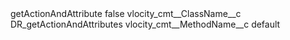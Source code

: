 <?xml version="1.0" encoding="UTF-8"?>
<CustomMetadata xmlns="http://soap.sforce.com/2006/04/metadata" xmlns:xsi="http://www.w3.org/2001/XMLSchema-instance" xmlns:xsd="http://www.w3.org/2001/XMLSchema">
    <label>getActionAndAttribute</label>
    <protected>false</protected>
    <values>
        <field>vlocity_cmt__ClassName__c</field>
        <value xsi:type="xsd:string">DR_getActionAndAttributes</value>
    </values>
    <values>
        <field>vlocity_cmt__MethodName__c</field>
        <value xsi:type="xsd:string">default</value>
    </values>
</CustomMetadata>
